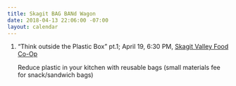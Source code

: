 ```yaml
---
title: Skagit BAG BANd Wagon
date: 2018-04-13 22:06:00 -07:00
layout: calendar
---
```



1. “Think outside the Plastic Box” pt.1; April 19, 6:30 PM, [Skagit Valley Food Co-Op](http://www.skagitfoodcoop.com/)

   Reduce plastic in your kitchen with reusable bags (small materials fee for snack/sandwich bags)